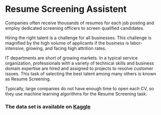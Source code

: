 # Resume Screening Assistent

Companies often receive thousands of resumes for each job posting and employ dedicated screening officers to screen qualified candidates.

Hiring the right talent is a challenge for all businesses. This challenge is magnified by the high volume of applicants if the business is labor-intensive, growing, and facing high attrition rates.

IT departments are short of growing markets. In a typical service organization, professionals with a variety of technical skills and business domain expertise are hired and assigned to projects to resolve customer issues. This task of selecting the best talent among many others is known as Resume Screening.

Typically, large companies do not have enough time to open each CV, so they use machine learning algorithms for the Resume Screening task.

### The data set is available on **[Kaggle](https://www.kaggle.com/datasets/jillanisofttech/updated-resume-dataset)**
